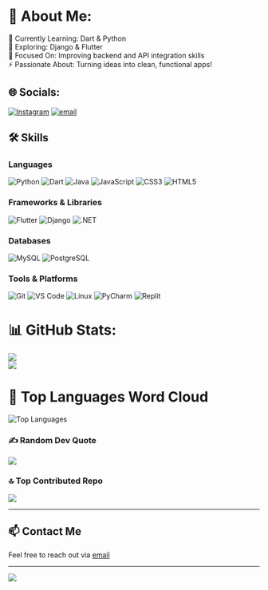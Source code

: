 # 💫 About Me:
🔭 Currently Learning: Dart & Python  
🌱 Exploring: Django & Flutter  
🤝 Focused On: Improving backend and API integration skills  
⚡ Passionate About: Turning ideas into clean, functional apps!

## 🌐 Socials:
[![Instagram](https://img.shields.io/badge/Instagram-%23E4405F.svg?logo=Instagram&logoColor=white)](https://instagram.com/satya__gagre) [![email](https://img.shields.io/badge/Email-D14836?logo=gmail&logoColor=white)](mailto:satyamgagre4@gmail.com) 

## 🛠️ Skills

### Languages
![Python](https://img.shields.io/badge/python-3670A0?style=flat-square&logo=python&logoColor=ffdd54) 
![Dart](https://img.shields.io/badge/dart-%230175C2.svg?style=flat-square&logo=dart&logoColor=white)
![Java](https://img.shields.io/badge/java-%23ED8B00.svg?style=flat-square&logo=openjdk&logoColor=white)
![JavaScript](https://img.shields.io/badge/javascript-%23323330.svg?style=flat-square&logo=javascript&logoColor=%23F7DF1E)
![CSS3](https://img.shields.io/badge/css3-%231572B6.svg?style=flat-square&logo=css3&logoColor=white)
![HTML5](https://img.shields.io/badge/html5-%23E34F26.svg?style=flat-square&logo=html5&logoColor=white)

### Frameworks & Libraries
![Flutter](https://img.shields.io/badge/Flutter-%2302569B.svg?style=flat-square&logo=Flutter&logoColor=white) 
![Django](https://img.shields.io/badge/django-%23092E20.svg?style=flat-square&logo=django&logoColor=white)
![.NET](https://img.shields.io/badge/.NET-5C2D91?style=flat-square&logo=.net&logoColor=white)

### Databases
![MySQL](https://img.shields.io/badge/mysql-%2300758F.svg?style=flat-square&logo=mysql&logoColor=white)
![PostgreSQL](https://img.shields.io/badge/postgresql-%2331678D.svg?style=flat-square&logo=postgresql&logoColor=white)

### Tools & Platforms
![Git](https://img.shields.io/badge/git-%23F05032.svg?style=flat-square&logo=git&logoColor=white)
![VS Code](https://img.shields.io/badge/VS_Code-0078d7?style=flat-square&logo=visual-studio-code&logoColor=white)
![Linux](https://img.shields.io/badge/Linux-FCC624?style=flat-square&logo=linux&logoColor=black)
![PyCharm](https://img.shields.io/badge/PyCharm-000000?style=flat-square&logo=pycharm&logoColor=white)
![Replit](https://img.shields.io/badge/Replit-000000?style=flat-square&logo=replit&logoColor=white)

# 📊 GitHub Stats:
![](https://github-readme-stats.vercel.app/api?username=satyamgagre&theme=dark&hide_border=false&include_all_commits=true&count_private=true)<br/>
![](https://nirzak-streak-stats.vercel.app/?user=satyamgagre&theme=dark&hide_border=false)<br/>

# 🌈 Top Languages Word Cloud  
![Top Languages](https://github-readme-stats.vercel.app/api/top-langs/?username=satyamgagre&layout=compact&theme=dark)

### ✍️ Random Dev Quote  
![](https://quotes-github-readme.vercel.app/api?type=horizontal&theme=light)

### 🔝 Top Contributed Repo  
![](https://github-contributor-stats.vercel.app/api?username=satyamgagre&limit=5&theme=dark&combine_all_yearly_contributions=true)

---

## 📫 Contact Me  
Feel free to reach out via [email](mailto:satyamgagre4@gmail.com) 

---

[![](https://visitcount.itsvg.in/api?id=satyamgagre&icon=0&color=1)](https://visitcount.itsvg.in)
